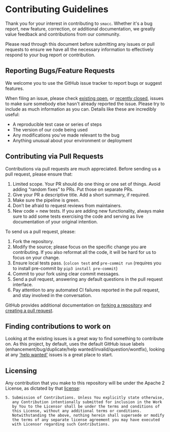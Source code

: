 # Contributing Guidelines
Thank you for your interest in contributing to `smacc`.
Whether it's a bug report, new feature, correction, or additional
documentation, we greatly value feedback and contributions from our community.

Please read through this document before submitting any issues or pull requests to ensure we have all the necessary
information to effectively respond to your bug report or contribution.


## Reporting Bugs/Feature Requests
We welcome you to use the GitHub issue tracker to report bugs or suggest features.

When filing an issue, please check [existing open][issues], or [recently closed][closed-issues], issues to make sure
 somebody else hasn't already reported the issue.
Please try to include as much information as you can. Details like these are incredibly useful:

* A reproducible test case or series of steps
* The version of our code being used
* Any modifications you've made relevant to the bug
* Anything unusual about your environment or deployment


## Contributing via Pull Requests
Contributions via pull requests are much appreciated.
Before sending us a pull request, please ensure that:

1. Limited scope. Your PR should do one thing or one set of things. Avoid adding “random fixes” to PRs. Put those on separate PRs.
2. Give your PR a descriptive title. Add a short summary, if required.
3. Make sure the pipeline is green.
4. Don’t be afraid to request reviews from maintainers.
5. New code = new tests. If you are adding new functionality, always make sure to add some tests exercising the code and serving as live documentation of your original intention.

To send us a pull request, please:

1. Fork the repository.
2. Modify the source; please focus on the specific change you are contributing.
  If you also reformat all the code, it will be hard for us to focus on your change.
3. Ensure local tests pass. (`colcon test` and `pre-commit run` (requires you to install pre-commit by `pip3 install pre-commit`)
4. Commit to your fork using clear commit messages.
5. Send a pull request, answering any default questions in the pull request interface.
6. Pay attention to any automated CI failures reported in the pull request, and stay involved in the conversation.

GitHub provides additional documentation on [forking a repository](https://help.github.com/articles/fork-a-repo/) and
[creating a pull request](https://help.github.com/articles/creating-a-pull-request/).


## Finding contributions to work on
Looking at the existing issues is a great way to find something to contribute on.
As this project, by default, uses the default GitHub issue labels
  (enhancement/bug/duplicate/help wanted/invalid/question/wontfix), looking at any ['help wanted'][help-wanted] issues
  is a great place to start.


## Licensing
Any contribution that you make to this repository will be under the Apache 2 License, as dictated by that [license]:

~~~
5. Submission of Contributions. Unless You explicitly state otherwise,
   any Contribution intentionally submitted for inclusion in the Work
   by You to the Licensor shall be under the terms and conditions of
   this License, without any additional terms or conditions.
   Notwithstanding the above, nothing herein shall supersede or modify
   the terms of any separate license agreement you may have executed
   with Licensor regarding such Contributions.
~~~

[issues]: https://github.com/robosoft-ai/SMACC2/issues
[closed-issues]: https://github.com/robosoft-ai/SMACC2/issues?utf8=%E2%9C%93&q=is%3Aissue%20is%3Aclosed%20
[help-wanted]: https://github.com/robosoft-ai/SMACC2/issues?q=is%3Aopen+is%3Aissue+label%3A%22help+wanted%22
[license]: http://www.apache.org/licenses/LICENSE-2.0.html
